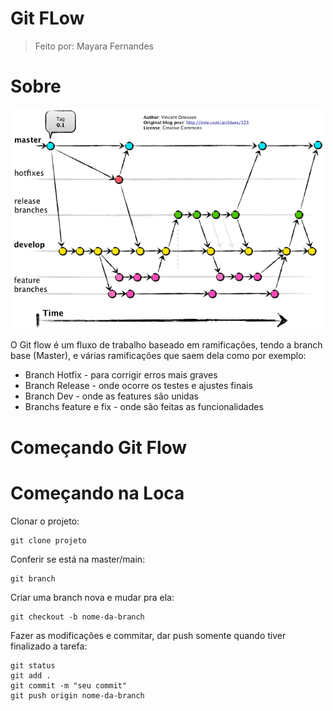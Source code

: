 # Git FLow

>Feito por: Mayara Fernandes 

# Sobre

<p align="center"> <img src="https://github.com/mayara27/Study-Items/blob/main/images/gitflow.png" width="500px;"> </p>

O Git flow é um fluxo de trabalho baseado em ramificações, tendo a branch base (Master), e várias ramificações que saem dela
como por exemplo: 

- Branch Hotfix - para corrigir erros mais graves
- Branch Release - onde ocorre os testes e ajustes finais
- Branch Dev - onde as features são unidas
- Branchs feature e fix - onde são feitas as funcionalidades

# Começando Git Flow









# Começando na Loca

Clonar o projeto:

```
git clone projeto
```

Conferir se está na master/main:

```
git branch
```

Criar uma branch nova e mudar pra ela:

```
git checkout -b nome-da-branch
```

Fazer as modificações e commitar, dar push somente quando tiver finalizado a tarefa:

```
git status
git add .
git commit -m "seu commit"
git push origin nome-da-branch
```


